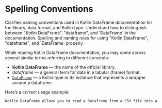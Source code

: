 # Spelling Conventions

<web-summary>
Clarifies naming conventions used in Kotlin DataFrame documentation for the library, data format, and Kotlin type.
</web-summary>

<card-summary>
Understand how to distinguish between "Kotlin DataFrame", "dataframe", and `DataFrame` in the documentation.
</card-summary>

<link-summary>
Spelling and naming rules for using "Kotlin DataFrame", "dataframe", and `DataFrame` properly.
</link-summary>

While reading Kotlin DataFrame documentation, you may come across several similar terms referring to different concepts:

* **Kotlin DataFrame** — the name of the official library.
* *dataframe* — a general term for data in a tabular (frame) format.
* [`DataFrame`](DataFrame.md) — a Kotlin type or its instance that represents a wrapper around a dataframe.

Here’s a correct usage example:

```markdown
Kotlin DataFrame allows you to read a dataframe from a CSV file into a `DataFrame`.
```
